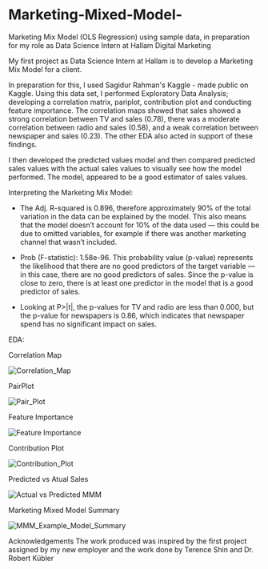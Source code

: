 # Marketing-Mixed-Model-
Marketing Mix Model (OLS Regression) using sample data, in preparation for my role as Data Science Intern at Hallam Digital Marketing

My first project as Data Science Intern at Hallam is to develop a Marketing Mix Model for a client. 

In preparation for this, I used Sagidur Rahman's Kaggle - made public on Kaggle. 
Using this data set, I performed Exploratory Data Analysis; developing a correlation matrix, pariplot, contribution plot and conducting feature importance. 
The correlation maps showed that sales showed a strong correlation between TV and sales (0.78), there was a moderate correlation between radio and sales (0.58), and a weak correlation between newspaper and sales (0.23). The other EDA also acted in support of these findings. 

I then developed the predicted values model and then compared predicted sales values with the actual sales values to visually see how the model performed.
The model, appeared to be a good estimator of sales values. 

Interpreting the Marketing Mix Model:
- The Adj. R-squared is 0.896, therefore approximately 90% of the total variation in the data can be explained by the model. This also means that the model doesn’t   account for 10% of the data used — this could be due to omitted variables, for example if there was another marketing channel that wasn’t included.

- Prob (F-statistic): 1.58e-96. This probability value (p-value) represents the likelihood that there are no good predictors of the target variable — in this case,   there are no good predictors of sales. Since the p-value is close to zero,  there is at least one predictor in the model that is a good predictor of sales.

- Looking at P>|t|, the p-values for TV and radio are less than 0.000, but the p-value for newspapers is 0.86, which indicates that newspaper spend has no             significant impact on sales. 

EDA: 

Correlation Map

![Correlation_Map](https://user-images.githubusercontent.com/93582626/144768103-d7d1bf5b-7047-4ba5-82a6-659b1e16b097.png)

PairPlot

![Pair_Plot](https://user-images.githubusercontent.com/93582626/144768120-a2d20b18-ce56-4ffd-ae25-ad6ecd7a3251.png)

Feature Importance

![Feature Importance](https://user-images.githubusercontent.com/93582626/144768128-22d7cb65-7f0f-4bf9-937c-fe660781d06b.png)

Contribution Plot

![Contribution_Plot](https://user-images.githubusercontent.com/93582626/144768138-ae7daa46-877d-4501-8c4f-4d72c47c6a77.png)

Predicted vs Atual Sales 

![Actual vs Predicted MMM](https://user-images.githubusercontent.com/93582626/144768153-9585c700-8922-4ff4-afb8-ded74b649d38.png)

Marketing Mixed Model Summary 

![MMM_Example_Model_Summary](https://user-images.githubusercontent.com/93582626/144768051-c96278d5-2a7f-4acf-b400-5031444d7f16.png)

Acknowledgements
The work produced was inspired by the first project assigned by my new employer and the work done by Terence Shin and Dr. Robert Kübler
